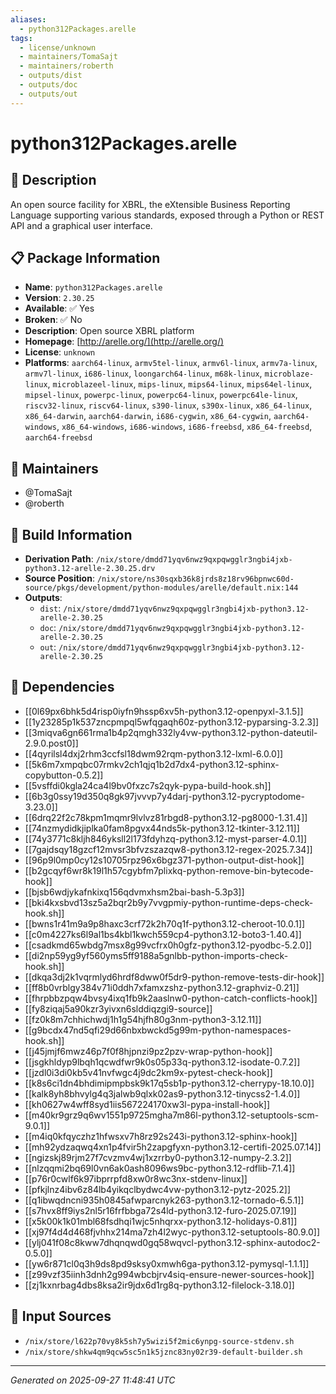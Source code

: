 ```yaml
---
aliases:
  - python312Packages.arelle
tags:
  - license/unknown
  - maintainers/TomaSajt
  - maintainers/roberth
  - outputs/dist
  - outputs/doc
  - outputs/out
---
```


# python312Packages.arelle

## 📝 Description

An open source facility for XBRL, the eXtensible Business Reporting
Language supporting various standards, exposed through a Python or
REST API  and a graphical user interface.


## 📋 Package Information

- **Name**: `python312Packages.arelle`
- **Version**: `2.30.25`
- **Available**: ✅ Yes
- **Broken**: ✅ No
- **Description**: Open source XBRL platform
- **Homepage**: [http://arelle.org/](http://arelle.org/)
- **License**: `unknown`
- **Platforms**: `aarch64-linux`, `armv5tel-linux`, `armv6l-linux`, `armv7a-linux`, `armv7l-linux`, `i686-linux`, `loongarch64-linux`, `m68k-linux`, `microblaze-linux`, `microblazeel-linux`, `mips-linux`, `mips64-linux`, `mips64el-linux`, `mipsel-linux`, `powerpc-linux`, `powerpc64-linux`, `powerpc64le-linux`, `riscv32-linux`, `riscv64-linux`, `s390-linux`, `s390x-linux`, `x86_64-linux`, `x86_64-darwin`, `aarch64-darwin`, `i686-cygwin`, `x86_64-cygwin`, `aarch64-windows`, `x86_64-windows`, `i686-windows`, `i686-freebsd`, `x86_64-freebsd`, `aarch64-freebsd`
## 👥 Maintainers

- @TomaSajt
- @roberth


## 🔧 Build Information

- **Derivation Path**: `/nix/store/dmdd71yqv6nwz9qxpqwgglr3ngbi4jxb-python3.12-arelle-2.30.25.drv`
- **Source Position**: `/nix/store/ns30sqxb36k8jrds8z18rv96bpnwc60d-source/pkgs/development/python-modules/arelle/default.nix:144`
- **Outputs**:
  - `dist`:  `/nix/store/dmdd71yqv6nwz9qxpqwgglr3ngbi4jxb-python3.12-arelle-2.30.25`
  - `doc`:  `/nix/store/dmdd71yqv6nwz9qxpqwgglr3ngbi4jxb-python3.12-arelle-2.30.25`
  - `out`:  `/nix/store/dmdd71yqv6nwz9qxpqwgglr3ngbi4jxb-python3.12-arelle-2.30.25`

## 🔗 Dependencies

- [[0l69px6bhk5d4risp0iyfn9hssp6xv5h-python3.12-openpyxl-3.1.5]]
- [[1y23285p1k537zncpmpql5wfqgaqh60z-python3.12-pyparsing-3.2.3]]
- [[3miqva6gn661rma1b4p2qmgh332ly4vw-python3.12-python-dateutil-2.9.0.post0]]
- [[4qyrilsl4dxj2rhm3ccfsl18dwm92rqm-python3.12-lxml-6.0.0]]
- [[5k6m7xmpqbc07rmkv2ch1qjq1b2d7dx4-python3.12-sphinx-copybutton-0.5.2]]
- [[5vsffdi0kgla24ca4l9bv0fxzc7s2qyk-pypa-build-hook.sh]]
- [[6b3g0ssy19d350q8gk97jvvvp7y4darj-python3.12-pycryptodome-3.23.0]]
- [[6drq22f2c78kpm1mqmr9lvlvz81rbgd8-python3.12-pg8000-1.31.4]]
- [[74nzmydidkjiplka0fam8pgvx44nds5k-python3.12-tkinter-3.12.11]]
- [[74y3771c8kljh846yksll2l173fdyhzq-python3.12-myst-parser-4.0.1]]
- [[7gajdsqy18gzcf12mvsr3bfvzszazqw8-python3.12-regex-2025.7.34]]
- [[96p9l0mp0cy12s10705rpz96x6bgz371-python-output-dist-hook]]
- [[b2gcqyf6wr8k19l1h57cgybfm7plixkq-python-remove-bin-bytecode-hook]]
- [[bjsb6wdjykafnkixq156qdvmxhsm2bai-bash-5.3p3]]
- [[bki4kxsbvd13sz5a2bqr2b9y7vvgpmiy-python-runtime-deps-check-hook.sh]]
- [[bwns1r41m9a9p8haxc3crf72k2h70q1f-python3.12-cheroot-10.0.1]]
- [[c0m4227ks6l9al1bs4kbl1kwch559cp4-python3.12-boto3-1.40.4]]
- [[csadkmd65wbdg7msx8g99vcfrx0h0gfz-python3.12-pyodbc-5.2.0]]
- [[di2np59yg9yf560yms5ff9188a5gnlbb-python-imports-check-hook.sh]]
- [[dkqa3dj2k1vqrmlyd6hrdf8dww0f5dr9-python-remove-tests-dir-hook]]
- [[ff8b0vrblgy384v71i0ddh7xfamxzshz-python3.12-graphviz-0.21]]
- [[fhrpbbzpqw4bvsy4ixq1fb9k2aaslnw0-python-catch-conflicts-hook]]
- [[fy8ziqaj5a90kzr3yivxn6slddiqzgi9-source]]
- [[fz0k8m7chhichwdj1h1g54hjfh80g3nm-python3-3.12.11]]
- [[g9bcdx47nd5qfi29d66nbxbwckd5g99m-python-namespaces-hook.sh]]
- [[j45jmjf6mwz46p7f0f8hjpnzi9pz2pzv-wrap-python-hook]]
- [[jsgkhldyp9lbqh1qcwdfwr9k0s05p33q-python3.12-isodate-0.7.2]]
- [[jzdl0i3di0kb5v41nvfwgc4j9dc2km9x-pytest-check-hook]]
- [[k8s6ci1dn4bhdimipmpbsk9k17q5sb1p-python3.12-cherrypy-18.10.0]]
- [[kalk8yh8bhvylg4q3jalwb9qlxk02as9-python3.12-tinycss2-1.4.0]]
- [[kh0627w4wff8syd1iis567224170xw3l-pypa-install-hook]]
- [[m40kr9grz9q6wv1551p9725mgha7m86l-python3.12-setuptools-scm-9.0.1]]
- [[m4iq0kfqyczhz1hfwsxv7h8rz92s243i-python3.12-sphinx-hook]]
- [[mh92ydzaqwq4xn1p4fvir5h2zapgfyxn-python3.12-certifi-2025.07.14]]
- [[ngizskj89rjm27f7cvzmv4wj1xzrrby0-python3.12-numpy-2.3.2]]
- [[nlzqqmi2bq69l0vn6ak0ash8096ws9bc-python3.12-rdflib-7.1.4]]
- [[p76r0cwlf6k97ibprrpfd8xw0r8wc3nx-stdenv-linux]]
- [[pfkjlnz4ibv6z84lb4yikqclbydwc4vw-python3.12-pytz-2025.2]]
- [[q1ibwqdncni935h0845afwparcnyk263-python3.12-tornado-6.5.1]]
- [[s7hvx8ff9iys2nl5r16frfbbga72s4ld-python3.12-furo-2025.07.19]]
- [[x5k00k1k01mbl68fsdhqi1wjc5nhqrxx-python3.12-holidays-0.81]]
- [[xj97f4d4d468fjvhhx214ma7zh4l2wyc-python3.12-setuptools-80.9.0]]
- [[ylj041f08c8kww7dhqnqwd0gq58wqvcl-python3.12-sphinx-autodoc2-0.5.0]]
- [[yw6r871cl0q3h9ds8pd9sksy0xmwh6ga-python3.12-pymysql-1.1.1]]
- [[z99vzf35iinh3dnh2g994wbcbjrv4siq-ensure-newer-sources-hook]]
- [[zj1kxnrbag4dbs8ksa2ir9jdx6d1rg8q-python3.12-filelock-3.18.0]]

## 📁 Input Sources

- `/nix/store/l622p70vy8k5sh7y5wizi5f2mic6ynpg-source-stdenv.sh`
- `/nix/store/shkw4qm9qcw5sc5n1k5jznc83ny02r39-default-builder.sh`

---
*Generated on 2025-09-27 11:48:41 UTC*
